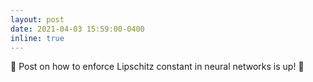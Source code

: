 ```yaml
---
layout: post
date: 2021-04-03 15:59:00-0400
inline: true
---
```


:checkered_flag: Post on how to enforce Lipschitz constant in neural networks is up! :checkered_flag: 